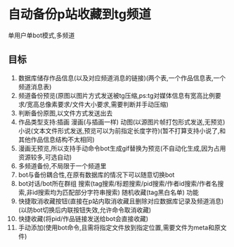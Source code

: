 # 自动备份p站收藏到tg频道


单用户单bot模式,多频道


## 目标

1. 数据库储存作品信息(以及对应频道消息的链接)(两个表,一个作品信息表,一个频道消息表)
2. 频道备份预览(原图以图片方式发送被tg压缩,ps:tg对媒体信息有宽高比例要求/宽高总像素要求/文件大小要求,需要判断并手动压缩)
3. 判断备份原图,以文件方式发送出去
4. 作品类型支持:插画 漫画(与插画一样) 动图(以源图片帧打包形式发送,无预览) 小说(文本文件形式发送,预览可以为前指定长度字符)(暂不打算支持小说了,和其他作品信息结构不太相同)
5. 漫画无预览,所以支持手动命令bot生成gif替换为预览(不自动化生成,因为占用资源较多,可选自动)
6. 多频道备份,不局限于一个频道里
7. bot与备份耦合性,在原有数据库的情况下可以随意切换bot
8. bot对话/bot所在群组 搜索(tag搜索/标题搜索/pid搜索/作者id搜索/作者名搜索,非id搜索均为匹配部分字符串搜索) 随机收藏(tag黑白名单) 功能
9. 快捷取消收藏按钮(直接在p站内取消收藏且删除对应数据库记录及频道消息)(以防bot切换后内联按钮失效,允许命令取消收藏)
10. 快捷收藏(将pid/作品链接发送给bot会直接收藏)
11. 手动添加(使用bot命令,且需将指定文件放到指定位置,需要文件为meta和原文件)

